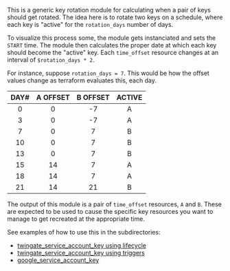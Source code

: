 This is a generic key rotation module for calculating when a pair of keys
should get rotated.  The idea here is to rotate two keys on a schedule,
where each key is "active" for the `rotation_days` number of days.

To visualize this process some, the module gets instanciated and sets the
`START` time.  The module then calculates the proper date at which each
key should become the "active" key.  Each `time_offset` resource changes
at an interval of `$rotation_days * 2`.

For instance, suppose `rotation_days = 7`.  This would be how the offset
values change as terraform evaluates this, each day.

|   DAY#   | A OFFSET | B OFFSET | ACTIVE |
| :------: | :---: | :---: | :---: |
| 0 | 0 | -7 | A |
| 3 | 0 | -7 | A |
| 7 | 0 | 7 | B |
| 10 | 0 | 7 | B |
| 13 | 0 | 7 | B |
| 15 | 14 | 7 | A |
| 18 | 14 | 7 | A |
| 21 | 14 | 21 | B |

The output of this module is a pair of `time_offset` resources, `A` and
`B`.  These are expected to be used to cause the specific key resources
you want to manage to get recreated at the appropriate time.

See examples of how to use this in the subdirectories:
- [twingate_service_account_key using lifecycle](./twingate/main.tf)
- [twingate_service_account_key using triggers](./twingate-triggers/main.tf)
- [google_service_account_key](./google/main.tf)
